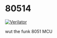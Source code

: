 # 80514

[![Verilator](https://github.com/DarkKowalski/80514/actions/workflows/verilator.yml/badge.svg)](https://github.com/DarkKowalski/80514/actions/workflows/verilator.yml)

wut the funk 8051 MCU
